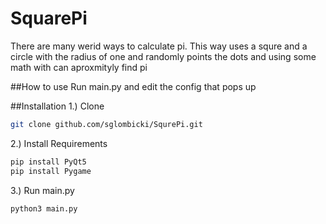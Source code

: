 # SquarePi
There are many werid ways to calculate pi. This way uses a squre and a circle with the radius of one and randomly points the dots and using some math with can aproxmityly find pi

##How to use
Run main.py and edit the config that pops up

##Installation
1.) Clone
``` Bash
git clone github.com/sglombicki/SqurePi.git
```
2.) Install Requirements
``` Bash
pip install PyQt5
pip install Pygame
```

3.) Run main.py
``` Bash
python3 main.py
```
